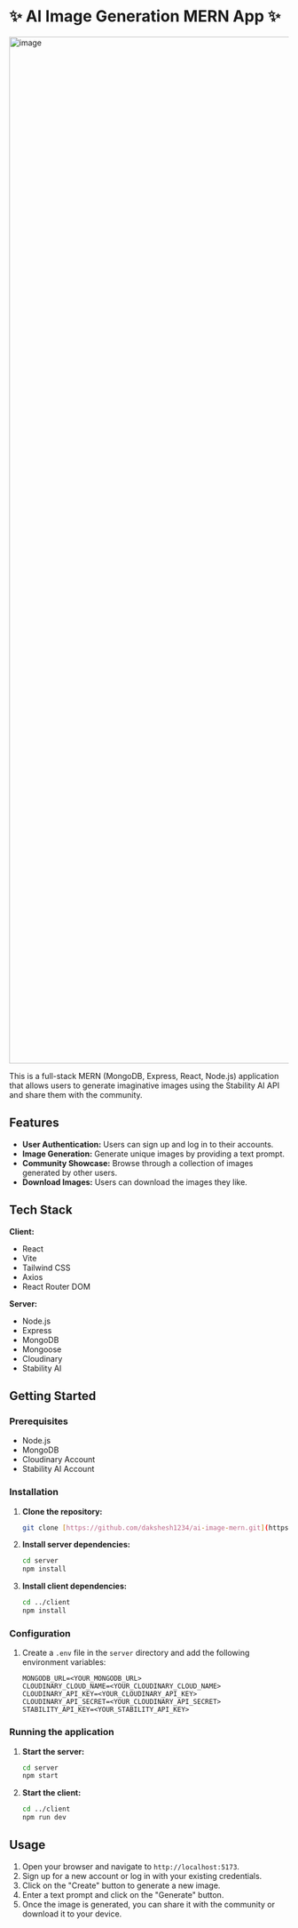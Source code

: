 # ✨ AI Image Generation MERN App ✨

<img width="2048" height="1848" alt="image" src="https://github.com/user-attachments/assets/2a81118e-ceb0-4865-bb09-24987b3adbbb" />


This is a full-stack MERN (MongoDB, Express, React, Node.js) application that allows users to generate imaginative images using the Stability AI API and share them with the community.

## Features

* **User Authentication:** Users can sign up and log in to their accounts.
* **Image Generation:** Generate unique images by providing a text prompt.
* **Community Showcase:** Browse through a collection of images generated by other users.
* **Download Images:** Users can download the images they like.

## Tech Stack

**Client:**

* React
* Vite
* Tailwind CSS
* Axios
* React Router DOM

**Server:**

* Node.js
* Express
* MongoDB
* Mongoose
* Cloudinary
* Stability AI

## Getting Started

### Prerequisites

* Node.js
* MongoDB
* Cloudinary Account
* Stability AI Account

### Installation

1.  **Clone the repository:**

    ```bash
    git clone [https://github.com/dakshesh1234/ai-image-mern.git](https://github.com/dakshesh1234/ai-image-mern.git)
    ```

2.  **Install server dependencies:**

    ```bash
    cd server
    npm install
    ```

3.  **Install client dependencies:**

    ```bash
    cd ../client
    npm install
    ```

### Configuration

1.  Create a `.env` file in the `server` directory and add the following environment variables:

    ```env
    MONGODB_URL=<YOUR_MONGODB_URL>
    CLOUDINARY_CLOUD_NAME=<YOUR_CLOUDINARY_CLOUD_NAME>
    CLOUDINARY_API_KEY=<YOUR_CLOUDINARY_API_KEY>
    CLOUDINARY_API_SECRET=<YOUR_CLOUDINARY_API_SECRET>
    STABILITY_API_KEY=<YOUR_STABILITY_API_KEY>
    ```

### Running the application

1.  **Start the server:**

    ```bash
    cd server
    npm start
    ```

2.  **Start the client:**

    ```bash
    cd ../client
    npm run dev
    ```

## Usage

1.  Open your browser and navigate to `http://localhost:5173`.
2.  Sign up for a new account or log in with your existing credentials.
3.  Click on the "Create" button to generate a new image.
4.  Enter a text prompt and click on the "Generate" button.
5.  Once the image is generated, you can share it with the community or download it to your device.
